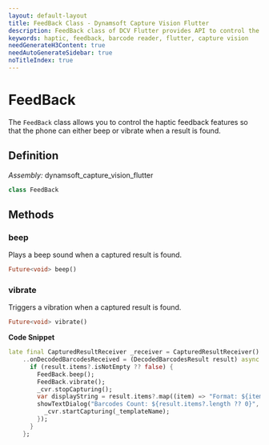 ```yaml
---
layout: default-layout
title: FeedBack Class - Dynamsoft Capture Vision Flutter
description: FeedBack class of DCV Flutter provides API to control the haptic feedback features of a phone.
keywords: haptic, feedback, barcode reader, flutter, capture vision
needGenerateH3Content: true
needAutoGenerateSidebar: true
noTitleIndex: true
---
```


# FeedBack

The `FeedBack` class allows you to control the haptic feedback features so that the phone can either beep or vibrate when a result is found.

## Definition

*Assembly:* dynamsoft_capture_vision_flutter

```dart
class FeedBack
```

## Methods

### beep

Plays a beep sound when a captured result is found.

```dart
Future<void> beep()
```

### vibrate

Triggers a vibration when a captured result is found.

```dart
Future<void> vibrate()
```

**Code Snippet**

```dart
late final CapturedResultReceiver _receiver = CapturedResultReceiver()
    ..onDecodedBarcodesReceived = (DecodedBarcodesResult result) async {
      if (result.items?.isNotEmpty ?? false) {
        FeedBack.beep();
        FeedBack.vibrate();
        _cvr.stopCapturing();
        var displayString = result.items?.map((item) => "Format: ${item.formatString}\nText: ${item.text}").join('\n\n');
        showTextDialog("Barcodes Count: ${result.items?.length ?? 0}", displayString ?? "", () {
          _cvr.startCapturing(_templateName);
        });
      }
    };
```